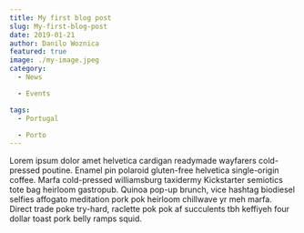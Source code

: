 ```yaml
---
title: My first blog post
slug: My-first-blog-post
date: 2019-01-21
author: Danilo Woznica
featured: true
image: ./my-image.jpeg
category:
  - News

  - Events

tags:
  - Portugal

  - Porto
---
```


Lorem ipsum dolor amet helvetica cardigan readymade wayfarers cold-pressed poutine. Enamel pin polaroid gluten-free helvetica single-origin coffee. Marfa cold-pressed williamsburg taxidermy Kickstarter semiotics tote bag heirloom gastropub. Quinoa pop-up brunch, vice hashtag biodiesel selfies affogato meditation pork pok heirloom chillwave yr meh marfa. Direct trade poke try-hard, raclette pok pok af succulents tbh keffiyeh four dollar toast pork belly ramps squid.
